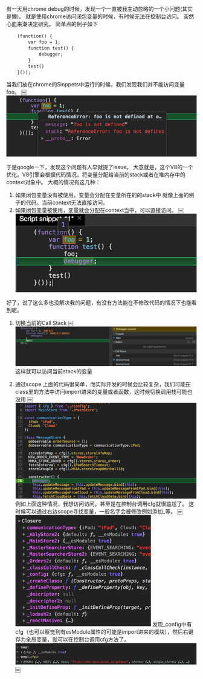 有一天用chrome debug的时候，发现一个一直被我主动忽略的一个小问题(其实是懒)。
就是使用chrome访问闭包变量的时候，有时候无法在控制台访问。
突然心血来潮决定研究。
简单点的例子如下
```
    (function() {
        var foo = 1;
        function test() {
            debugger;
        }
        test()
    }());

```
当我们放在chrome的Sinppets中运行的时候，我们发现我们并不能访问变量foo。
￼![image](https://github.com/youpen/Blogs/blob/dev/images/Screen%20Shot%202018-11-29%20at%203.07.17%20PM.png?raw=true)

于是google一下，发现这个问题有人早就提了issue。
大意就是，这个V8的一个优化。V8引擎会根据代码情况，将变量分配给当前的stack或者在堆内存中的context对象中。
大概的情况有这几种：
1. 如果闭包变量没有被使用，变量会分配在变量所在的的stack中
就像上面的例子的代码。当前context无法直接访问。
2. 如果闭包变量被使用，变量就会分配在context当中，可以直接访问。
￼![image](https://github.com/youpen/Blogs/blob/dev/images/Screen%20Shot%202018-11-29%20at%203.05.14%20PM.png?raw=true)

好了，说了这么多也没解决我的问题，有没有方法能在不修改代码的情况下也能看到呢。

1. 切换当前的Call Stack
￼![image](https://github.com/youpen/Blogs/blob/dev/images/Screen%20Shot%202018-11-29%20at%203.05.22%20PM.png?raw=true)
这样就可以访问当前stack的变量

2. 通过scope
上面的代码很简单，而实际开发的时候会比较复杂，我们可能在class里的方法中访问import进来的变量或者函数，这时候切换调用栈可能也没用
￼![image](https://github.com/youpen/Blogs/blob/dev/images/Screen%20Shot%202018-11-29%20at%203.05.30%20PM.png?raw=true)
例如上面这种情况，我想访问访问，甚至是在控制台调用cfg就很尴尬了。
这时候可以通过右边scope寻找变量，一般名字会被修改例如添加_等。
￼![image](https://github.com/youpen/Blogs/blob/dev/images/Screen%20Shot%202018-11-29%20at%203.05.38%20PM.png?raw=true)
发现_config中有cfg（也可以察觉到有esModule属性的可能是import进来的模块），然后右键存为全局变量，就可以在控制台调用cfg方法了。
![image](https://github.com/youpen/Blogs/blob/dev/images/Screen%20Shot%202018-11-29%20at%203.05.45%20PM.png?raw=true)
￼
